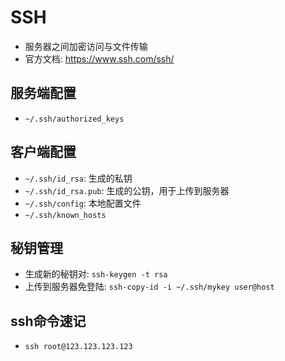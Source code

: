 # SSH

- 服务器之间加密访问与文件传输
- 官方文档: <https://www.ssh.com/ssh/>

## 服务端配置

- `~/.ssh/authorized_keys`


## 客户端配置

- `~/.ssh/id_rsa`: 生成的私钥
- `~/.ssh/id_rsa.pub`: 生成的公钥，用于上传到服务器
- `~/.ssh/config`: 本地配置文件
- `~/.ssh/known_hosts`


## 秘钥管理

- 生成新的秘钥对: `ssh-keygen -t rsa`
- 上传到服务器免登陆: `ssh-copy-id -i ~/.ssh/mykey user@host`

## ssh命令速记

- `ssh root@123.123.123.123`
